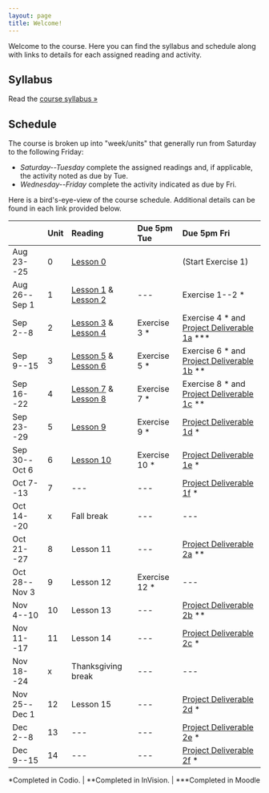 ```yaml
---
layout: page
title: Welcome!
---
```

Welcome to the course. Here you can find the syllabus and schedule along with links to details for each assigned reading and activity.

## Syllabus

Read the [course syllabus &raquo;](/docs/syllabus.pdf)

## Schedule

The course is broken up into "week/units" that generally run from Saturday to the following Friday:

* *Saturday--Tuesday* complete the assigned readings and, if applicable, the activity noted as due by Tue.
* *Wednesday--Friday* complete the activity indicated as due by Fri.

Here is a bird's-eye-view of the course schedule. Additional details can be found in each link provided below.

|               | Unit | Reading                          | Due 5pm Tue   | Due 5pm Fri                                           |
|---------------|:-----|:---------------------------------|:--------------|:------------------------------------------------------|
| Aug 23--25    | 0    | [Lesson 0][l0]                   |               | (Start Exercise 1) |
| Aug 26--Sep 1 | 1    | [Lesson 1][l1] & [Lesson 2][l2]  | ---           | Exercise 1--2 *                                   |
| Sep 2--8      | 2    | [Lesson 3][l3] & [Lesson 4][l4]  | Exercise 3 *  | Exercise 4 * and [Project Deliverable 1a][pd1a] *** |
| Sep 9--15     | 3    | [Lesson 5][l5] & [Lesson 6][l6]  | Exercise 5 *  | Exercise 6 * and [Project Deliverable 1b][pd1b] **  |
| Sep 16--22    | 4    | [Lesson 7][l7] & [Lesson 8][l8]  | Exercise 7 *  | Exercise 8 * and [Project Deliverable 1c][pd1c] **  |
| Sep 23--29    | 5    | [Lesson 9][l9]                   | Exercise 9 *  | [Project Deliverable 1d][pd1d] *  |
| Sep 30--Oct 6 | 6    | [Lesson 10][l10]                 | Exercise 10 * | [Project Deliverable 1e][pd1e] *  |
| Oct 7--13     | 7    | ---                              | ---           | [Project Deliverable 1f][pd1f] *  |
| Oct 14--20    | x    | Fall break                       | ---           | ---                               |
| Oct 21--27    | 8    | Lesson 11                        | ---           | [Project Deliverable 2a][pd2a] ** |
| Oct 28--Nov 3 | 9    | Lesson 12                        | Exercise 12 * | --- |
| Nov 4--10     | 10   | Lesson 13                        | ---           | [Project Deliverable 2b][pd2b] ** |
| Nov 11--17    | 11   | Lesson 14          | --- | [Project Deliverable 2c][pd2c] * |
| Nov 18--24    | x    | Thanksgiving break | --- | --- |
| Nov 25--Dec 1 | 12   | Lesson 15          | --- | [Project Deliverable 2d][pd2d] * |
| Dec 2--8      | 13   | ---                | --- | [Project Deliverable 2e][pd2e] * |
| Dec 9--15     | 14   | ---                | --- | [Project Deliverable 2f][pd2f] * |


\*Completed in Codio. \| \*\*Completed in InVision. \| \*\*\*Completed in Moodle

[l0]: /lessons/00-introduction.html
[l1]: /lessons/01-ixd-scripting-intro.html
[l2]: /lessons/02-numbers.html
[l3]: /lessons/03-language-strings.html
[l4]: /lessons/04-visuals-complex-types.html
[l5]: /lessons/05-affordances-jquery-domo.html
[l6]: /lessons/06-fitts-dom-traversal.html
[l7]: /lessons/07-events.html
[l8]: /lessons/08-space-forms.html
[l9]: /lessons/09-conditionals.html
[l10]: /lessons/10-loops.html
[l11]: /lessons/11-AJAX-JSON-time.html
[l12]: /lessons/12-templating.html
[l13]: /lessons/13-data-modeling.html
[l13]: /lessons/14-ajax-restful-services.html
[l13]: /lessons/15-sending-receiving.html

[pd1a]: /activities/pd1a.html
[pd1b]: /activities/pd1b.html
[pd1c]: /activities/pd1c.html
[pd1d]: /activities/pd1d.html
[pd1e]: /activities/pd1e.html
[pd1f]: /activities/pd1f.html
[pd2a]: /activities/pd2a.html
[pd2b]: /activities/pd2b.html
[pd2c]: /activities/pd2c.html
[pd2d]: /activities/pd2d.html
[pd2e]: /activities/pd2e.html
[pd2f]: /activities/pd2f.html
